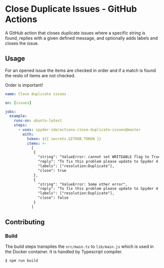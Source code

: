 # Close Duplicate Issues - GitHub Actions

A GitHub action that closes duplicate issues where a specific string is found, replies with a given defined message, and optionally adds labels and closes the issue.

## Usage

For an opened issue the items are checked in order and if a match is found the resto of items are not checked.

Order is important!

```yaml
name: Close duplicate issues

on: [issues]

jobs:
  example:
    runs-on: ubuntu-latest
    steps:
      - uses: spyder-ide/actions-close-duplicate-issues@master
        with:
          token: ${{ secrets.GITHUB_TOKEN }}
          items: >-
            [
             {
               "string": "ValueError: cannot set WRITEABLE flag to True of this array",
               "reply": "To fix this problem please update to Spyder 4.<br><br>Closing as duplicate of Issue #1",
               "labels": ["resolution:Duplicate"],
               "close": true
             },
             {
               "string": "ValueError: Some other error",
               "reply": "To fix this problem please update to Spyder 4.",
               "labels": ["resolution:Duplicate"],
               "close": false
             }
            ]
```

## Contributing

### Build 

The build steps transpiles the `src/main.ts` to `lib/main.js` which is used in the Docker container. 
It is handled by Typescript compiler. 

```sh
$ npm run build
```
